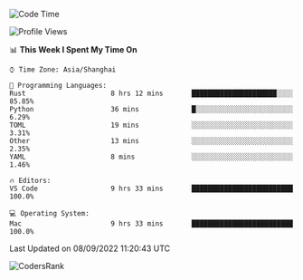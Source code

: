 <!--START_SECTION:waka-->
![Code Time](http://img.shields.io/badge/Code%20Time-1%2C676%20hrs%2022%20mins-blue)

![Profile Views](http://img.shields.io/badge/Profile%20Views-14-blue)

📊 **This Week I Spent My Time On** 

```text
⌚︎ Time Zone: Asia/Shanghai

💬 Programming Languages: 
Rust                     8 hrs 12 mins       █████████████████████░░░░   85.85% 
Python                   36 mins             █░░░░░░░░░░░░░░░░░░░░░░░░   6.29% 
TOML                     19 mins             ░░░░░░░░░░░░░░░░░░░░░░░░░   3.31% 
Other                    13 mins             ░░░░░░░░░░░░░░░░░░░░░░░░░   2.35% 
YAML                     8 mins              ░░░░░░░░░░░░░░░░░░░░░░░░░   1.46%

🔥 Editors: 
VS Code                  9 hrs 33 mins       █████████████████████████   100.0%

💻 Operating System: 
Mac                      9 hrs 33 mins       █████████████████████████   100.0%

```


 Last Updated on 08/09/2022 11:20:43 UTC
<!--END_SECTION:waka-->

![CodersRank](https://cr-skills-chart-widget.azurewebsites.net/api/api?username=BugenZhao&padding=16&tooltip=true&branding=false&sort-by-score=true&skills=Rust%2C%20Swift%2C%20C%2C%20TypeScript%2C%20Java%2C%20Go%2C%20Dart%2C%20C%2B%2B%2C%20Python%2C%20Assembly%2C%20Shell%2C%20Kotlin)
